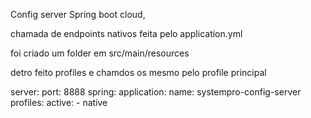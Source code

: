 Config server Spring boot cloud,

chamada de endpoints nativos feita pelo application.yml

foi criado um folder em src/main/resources

detro feito profiles e chamdos os mesmo pelo profile principal

server:
  port: 8888
spring:
  application:
    name: systempro-config-server
  profiles:
    active:
    - native
